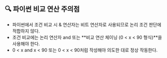 ## 🔍 파이썬 비교 연산 주의점

* 파이썬에서 조건 비교 시 & 연산자는 비트 연산자로 사용되므로 논리 조건 판단에 적합하지 않다.
* 조건 비교에는 논리 연산자 and 또는 **비교 연산 체이닝 (0 < x < 90 형식)**을 사용해야 한다.
* 0 < x and x < 90 또는 0 < x < 90처럼 작성해야 의도한 대로 정상 작동한다.
